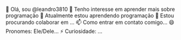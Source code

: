 👋 Olá, sou @leandro3810
👀 Tenho interesse em aprender mais sobre programação
🌱 Atualmente estou aprendendo  programação 
💞️ Estou procurando colaborar em  ...
📫 Como entrar em contato comigo...
😄 Pronomes: Ele/Dele...
⚡ Curiosidade: ...
